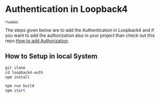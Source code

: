 # Authentication in Loopback4

[<img src="https://github.com/strongloop/loopback-next/raw/master/docs/site/imgs/branding/Powered-by-LoopBack-Badge-(blue)-@2x.png" alt="LoopBack" style="zoom: 50%;" />](http://loopback.io/)

The steps given below are to add the Authentication in Loopback4 and if you want to add the authorization also in your project than check out this repo [How to add Authorization](https://github.com/HrithikMittal/loopback4-authorization).

## How to Setup in local System

```powershell
git clone 
cd loopback4-auth
npm install

npm run build
npm start
```


